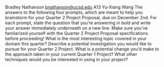 Bradley Nathanson bnathanson@ucsd.edu
A13 Yu-Xiang Wang 
The answers to the following four prompts, which are meant to help you brainstorm for your Quarter 2 Project Proposal, due on December 2nd. For each prompt, state the question that you’re answering in bold and write your answer immediately underneath on a new line. Make sure you’ve familarized yourself with the Quarter 2 Project Proposal specifications before proceeding!
What is the most interesting topic covered in your domain this quarter?
Describe a potential investigation you would like to pursue for your Quarter 2 Project.
What is a potential change you’d make to the approach taken in your current Quarter 1 Project?
What other techniques would you be interested in using in your project?

